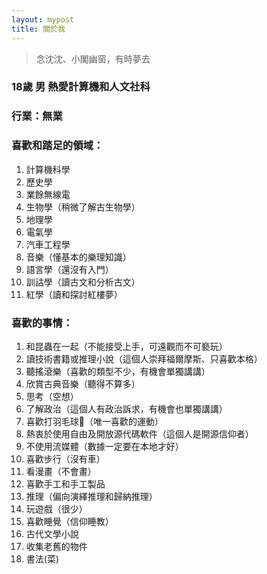 ```yaml
---
layout: mypost
title: 關於我
---
```


> 念沈沈、小閣幽窗，有時夢去

### 18歲 男 熱愛計算機和人文社科

### 行業：無業

### 喜歡和踏足的領域：
1. 計算機科學
2. 歷史學
3. 業餘無線電
4. 生物學（稍微了解古生物學）
5. 地理學
6. 電氣學
7. 汽車工程學
8. 音樂（懂基本的樂理知識）
9. 語言學（還沒有入門）
10. 訓詁學（讀古文和分析古文）
11. 紅學（讀和探討紅樓夢）

### 喜歡的事情：
1. 和昆蟲在一起（不能接受上手，可遠觀而不可褻玩）
2. 讀技術書籍或推理小說（這個人崇拜福爾摩斯、只喜歡本格）
3. 聽搖滾樂（喜歡的類型不少，有機會單獨講講）
4. 欣賞古典音樂（聽得不算多）
5. 思考（空想）
6. 了解政治（這個人有政治訴求，有機會也單獨講講）
7. 喜歡打羽毛球🏸（唯一喜歡的運動）
8. 熱衷於使用自由及開放源代碼軟件（這個人是開源信仰者）
9. 不使用流媒體（數據一定要在本地才好）
10. 喜歡步行（沒有車）
11. 看漫畫（不會畫）
12. 喜歡手工和手工製品
13. 推理（偏向演繹推理和歸納推理）
14. 玩遊戲（很少）
15. 喜歡睡覺（信仰睡教）
16. 古代文學小說
17. 收集老舊的物件
17. 書法(菜)

